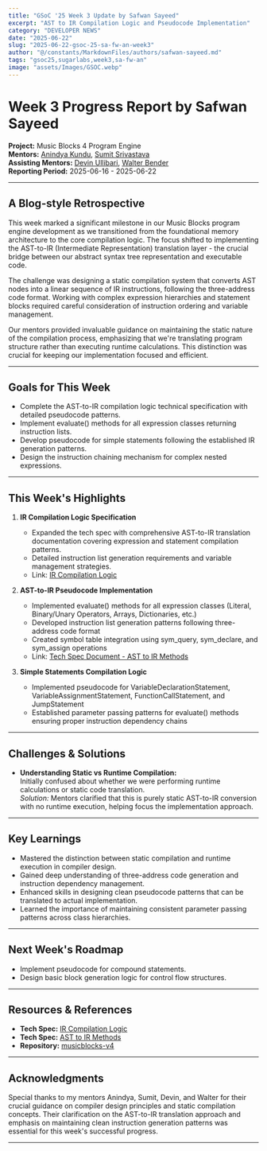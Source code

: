 ```yaml
---
title: "GSoC '25 Week 3 Update by Safwan Sayeed"
excerpt: "AST to IR Compilation Logic and Pseudocode Implementation"
category: "DEVELOPER NEWS"
date: "2025-06-22"
slug: "2025-06-22-gsoc-25-sa-fw-an-week3"
author: "@/constants/MarkdownFiles/authors/safwan-sayeed.md"
tags: "gsoc25,sugarlabs,week3,sa-fw-an"
image: "assets/Images/GSOC.webp"
---
```


<!-- markdownlint-disable -->

# Week 3 Progress Report by Safwan Sayeed

**Project:** Music Blocks 4 Program Engine  
**Mentors:** [Anindya Kundu](https://github.com/meganindya/), [Sumit Srivastava](https://github.com/sum2it)  
**Assisting Mentors:** [Devin Ullibari](https://github.com/pikurasa/), [Walter Bender](https://github.com/walterbender)  
**Reporting Period:** 2025-06-16 - 2025-06-22  

---

## A Blog-style Retrospective

This week marked a significant milestone in our Music Blocks program engine development as we transitioned from the foundational memory architecture to the core compilation logic. The focus shifted to implementing the AST-to-IR (Intermediate Representation) translation layer - the crucial bridge between our abstract syntax tree representation and executable code.

The challenge was designing a static compilation system that converts AST nodes into a linear sequence of IR instructions, following the three-address code format. Working with complex expression hierarchies and statement blocks required careful consideration of instruction ordering and variable management.

Our mentors provided invaluable guidance on maintaining the static nature of the compilation process, emphasizing that we're translating program structure rather than executing runtime calculations. This distinction was crucial for keeping our implementation focused and efficient.

---

## Goals for This Week

- Complete the AST-to-IR compilation logic technical specification with detailed pseudocode patterns.
- Implement evaluate() methods for all expression classes returning instruction lists.
- Develop pseudocode for simple statements following the established IR generation patterns.
- Design the instruction chaining mechanism for complex nested expressions.

---

## This Week's Highlights

1. **IR Compilation Logic Specification**  
   - Expanded the tech spec with comprehensive AST-to-IR translation documentation covering expression and statement compilation patterns.
   - Detailed instruction list generation requirements and variable management strategies.
   - Link: [IR Compilation Logic](https://docs.google.com/document/d/1_MCCgl-RqiEQH0UQ4EX-2O6G4iRxgHAY1rZpw3QPXT0/edit?tab=t.i655udul8zuq)

2. **AST-to-IR Pseudocode Implementation**  
   - Implemented evaluate() methods for all expression classes (Literal, Binary/Unary Operators, Arrays, Dictionaries, etc.)
   - Developed instruction list generation patterns following three-address code format
   - Created symbol table integration using sym_query, sym_declare, and sym_assign operations
   - Link: [Tech Spec Document - AST to IR Methods](https://docs.google.com/document/d/1_MCCgl-RqiEQH0UQ4EX-2O6G4iRxgHAY1rZpw3QPXT0/edit?tab=t.87123fra3s4#heading=h.gqjcwrtkdgvq)

3. **Simple Statements Compilation Logic**  
   - Implemented pseudocode for VariableDeclarationStatement, VariableAssignmentStatement, FunctionCallStatement, and JumpStatement
   - Established parameter passing patterns for evaluate() methods ensuring proper instruction dependency chains

---

## Challenges & Solutions

- **Understanding Static vs Runtime Compilation:**  
  Initially confused about whether we were performing runtime calculations or static code translation.  
  *Solution:* Mentors clarified that this is purely static AST-to-IR conversion with no runtime execution, helping focus the implementation approach.


---

## Key Learnings

- Mastered the distinction between static compilation and runtime execution in compiler design.
- Gained deep understanding of three-address code generation and instruction dependency management.
- Enhanced skills in designing clean pseudocode patterns that can be translated to actual implementation.
- Learned the importance of maintaining consistent parameter passing patterns across class hierarchies.

---

## Next Week's Roadmap

- Implement pseudocode for compound statements.
- Design basic block generation logic for control flow structures.
---

## Resources & References

- **Tech Spec:** [IR Compilation Logic](https://docs.google.com/document/d/1_MCCgl-RqiEQH0UQ4EX-2O6G4iRxgHAY1rZpw3QPXT0/edit?tab=t.i655udul8zuq)  
- **Tech Spec:** [AST to IR Methods](https://docs.google.com/document/d/1_MCCgl-RqiEQH0UQ4EX-2O6G4iRxgHAY1rZpw3QPXT0/edit?tab=t.87123fra3s4#heading=h.gqjcwrtkdgvq)
- **Repository:** [musicblocks-v4](https://github.com/sugarlabs/musicblocks-v4)

---

## Acknowledgments

Special thanks to my mentors Anindya, Sumit, Devin, and Walter for their crucial guidance on compiler design principles and static compilation concepts. Their clarification on the AST-to-IR translation approach and emphasis on maintaining clean instruction generation patterns was essential for this week's successful progress.

---